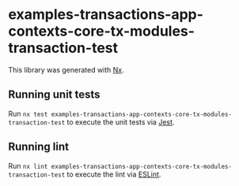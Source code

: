 # examples-transactions-app-contexts-core-tx-modules-transaction-test

This library was generated with [Nx](https://nx.dev).

## Running unit tests

Run `nx test examples-transactions-app-contexts-core-tx-modules-transaction-test` to execute the unit tests via [Jest](https://jestjs.io).

## Running lint

Run `nx lint examples-transactions-app-contexts-core-tx-modules-transaction-test` to execute the lint via [ESLint](https://eslint.org/).
